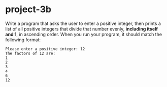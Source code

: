 # project-3b

Write a program that asks the user to enter a positive integer, then prints a list of all positive integers that divide that number evenly, **including itself and 1**, in ascending order.  When you run your program, it should match the following format:
```
Please enter a positive integer: 12
The factors of 12 are:
1
2
3
4
6
12
```

